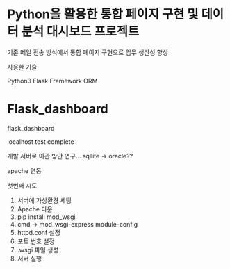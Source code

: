 # Python을 활용한 통합 페이지 구현 및 데이터 분석 대시보드 프로젝트

기존 메일 전송 방식에서 통합 페이지 구현으로 업무 생산성 향상

사용한 기술

Python3
Flask Framework
ORM

# Flask_dashboard
flask_dashboard

localhost test complete

개발 서버로 이관 방안 연구...
sqllite -> oracle??

apache 연동

첫번째 시도
1. 서버에 가상환경 세팅
2. Apache 다운
3. pip install mod_wsgi
4. cmd -> mod_wsgi-express module-config
5. httpd.conf 설정
6. 포트 번호 설정
7. .wsgi 파일 생성
8. 서버 실행
